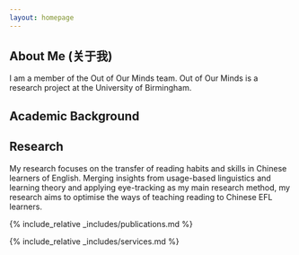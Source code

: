 ```yaml
---
layout: homepage
---
```


## About Me (关于我)

I am a member of the Out of Our Minds team. Out of Our Minds is a research project at the University of Birmingham.

## Academic Background



## Research

My research focuses on the transfer of reading habits and skills in Chinese learners of English. Merging insights from usage-based linguistics and learning theory and applying eye-tracking as my main research method, my research aims to optimise the ways of teaching reading to Chinese EFL learners.


{% include_relative _includes/publications.md %}

{% include_relative _includes/services.md %}
